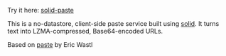 Try it here: [solid-paste](https://avedominiinferni.github.io/solid-paste/)

This is a no-datastore, client-side paste service built using [solid](https://github.com/solidjs/solid). It turns text into LZMA-compressed, Base64-encoded URLs.

Based on [paste](https://github.com/topaz/paste) by Eric Wastl
